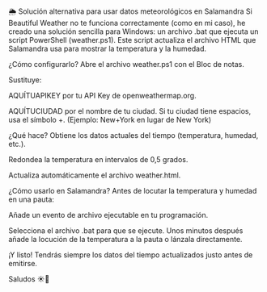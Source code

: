 🌦 Solución alternativa para usar datos meteorológicos en Salamandra
Si Beautiful Weather no te funciona correctamente (como en mi caso), he creado una solución sencilla para Windows: un archivo .bat que ejecuta un script PowerShell (weather.ps1). Este script actualiza el archivo HTML que Salamandra usa para mostrar la temperatura y la humedad.

¿Cómo configurarlo?
Abre el archivo weather.ps1 con el Bloc de notas.

Sustituye:

AQUÍTUAPIKEY por tu API Key de openweathermap.org.

AQUÍTUCIUDAD por el nombre de tu ciudad. Si tu ciudad tiene espacios, usa el símbolo +.
(Ejemplo: New+York en lugar de New York)

¿Qué hace?
Obtiene los datos actuales del tiempo (temperatura, humedad, etc.).

Redondea la temperatura en intervalos de 0,5 grados.

Actualiza automáticamente el archivo weather.html.

¿Cómo usarlo en Salamandra?
Antes de locutar la temperatura y humedad en una pauta:

Añade un evento de archivo ejecutable en tu programación.

Selecciona el archivo .bat para que se ejecute.
Unos minutos después añade la locución de la temperatura a la pauta o lánzala directamente.

¡Y listo! Tendrás siempre los datos del tiempo actualizados justo antes de emitirse.

Saludos ☀️💨
